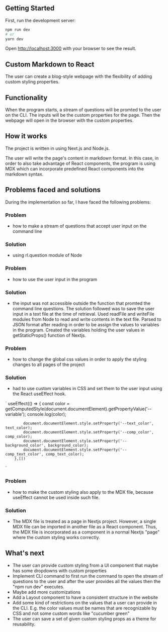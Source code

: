 ## Getting Started

First, run the development server:

```bash
npm run dev
# or
yarn dev
```

Open [http://localhost:3000](http://localhost:3000) with your browser to see the result.


## Custom Markdown to React

The user can create a blog-style webpage with the flexibility of adding custom styling properties.

## Functionality

When the program starts, a stream of questions will be promted to the user on the CLI. The inputs will be the custom properties for the page.
Then the webpage will open in the browser with the custom properties.

## How it works

The project is written in using Next.js and Node.js.

The user will write the page's content in markdown format. In this case, in order to also take advantage of React components, the program is using MDX which can incorporate predefined React components into the markdown syntax.

## Problems faced and solutions

During the implementation so far, I have faced the following problems:

### Problem

- how to make a stream of questions that accept user input on the command line

### Solution

- using rl.question module of Node

### Problem

- how to use the user input in the program

### Solution

- the input was not accessible outside the function that promted the command line questions. The solution followed was to save the user input in a text file at the time of retrieval. Used readFile and writeFile modules from Node to read and write contents in the text file. Parsed to JSON format after reading in order to be assign the values to variables in the program. Created the variables holding the user values in getStaticProps() function of Nextjs.

### Problem

- how to change the global css values in order to apply the styling changes to all pages of the project

### Solution

- had to use custom variables in CSS and set them to the user input using the React useEffect hook.

`       useEffect(() => {
            const color = getComputedStyle(document.documentElement).getPropertyValue('--variable');
            console.log(color);
    
     
            document.documentElement.style.setProperty('--text_color', text_color);
            document.documentElement.style.setProperty('--comp_color', comp_color);
            document.documentElement.style.setProperty('--background_color', background_color);
            document.documentElement.style.setProperty('--comp_text_color', comp_text_color);    
        },[]) 
`

### Problem

- how to make the custom styling also apply to the MDX file, because useEffect cannot be used inside such file.

### Solution

- The MDX file is treated as a page in Nextjs project. However, a single MDX file can be imported in another file as a React component. Thus, the MDX file is incorporated as a component in a normal Nextjs "page" where the custom styling works correctly.

## What's next

 - The user can provide custom styling from a UI component that maybe has some dropdowns with custom properties
 - Implement CLI command to first run the command to open the stream of questions to the user and after the user provides all the values then the "npm run dev" executes.
 - Maybe add more customizations
 - Add a Layout component to have a consistent structure in the website
 - Add some kind of restrictions on the values that a user can provide in the CLI. E.g. the color values must be names that are recognizable by CSS and not some custom words like "cucumber green"
 - The user can save a set of given custom styling props as a theme for reusability.




